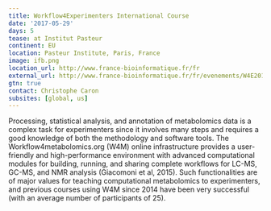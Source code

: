 ```yaml
---
title: Workflow4Experimenters International Course
date: '2017-05-29'
days: 5
tease: at Institut Pasteur
continent: EU
location: Pasteur Institute, Paris, France
image: ifb.png
location_url: http://www.france-bioinformatique.fr/fr
external_url: http://www.france-bioinformatique.fr/fr/evenements/W4E2017
gtn: true
contact: Christophe Caron
subsites: [global, us]
---
```

Processing, statistical analysis, and annotation of metabolomics data is a complex task for experimenters since it involves many steps and requires a good knowledge of both the methodology and software tools. The Workflow4metabolomics.org (W4M) online infrastructure provides a user-friendly and high-performance environment with advanced computational modules for building, running, and sharing complete workflows for LC-MS, GC-MS, and NMR analysis (Giacomoni et al, 2015). Such functionalities are of major values for teaching computational metabolomics to experimenters, and previous courses using W4M since 2014 have been very successful (with an average number of participants of 25).

